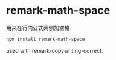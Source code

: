 # remark-math-space

用来在行内公式两侧加空格

```js
npm install remark-math-space
```

used with remark-copywriting-correct.
